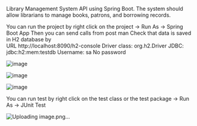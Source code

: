 Library Management System API using Spring Boot. The system should allow librarians
to manage books, patrons, and borrowing records.

You can run the project by 
    right click on the project -> Run As -> Spring Boot App
    Then you can send calls from post man 
    Check that data is saved in H2 database by  
        URL http://localhost:8090/h2-console
            Driver class: org.h2.Driver
            JDBC: jdbc:h2:mem:testdb
            Username: sa 
            No password 

![image](https://github.com/Melkateb/LibraryManagementSystem/assets/47982825/ec745aee-6a10-40a1-b1fa-9874611fa22d)

![image](https://github.com/Melkateb/LibraryManagementSystem/assets/47982825/a3a63ada-aa26-4823-992a-42abd8e33413)

![image](https://github.com/Melkateb/LibraryManagementSystem/assets/47982825/f0585616-ff1d-4ed0-9641-b9b6c9d49398)
            

You can run test by right click on the test class or the test package -> Run As -> JUnit Test

![Uploading image.png…]()


